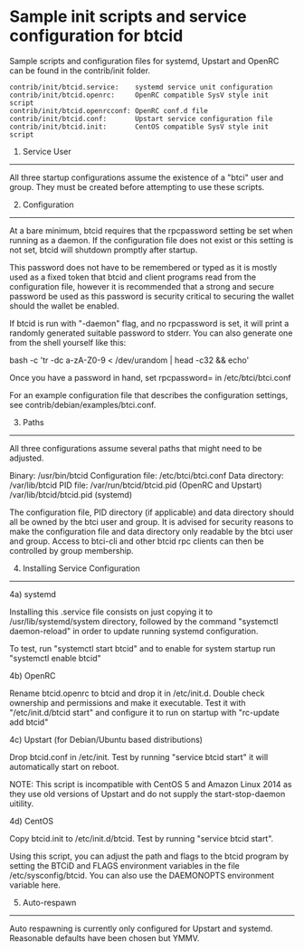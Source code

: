 Sample init scripts and service configuration for btcid
==========================================================

Sample scripts and configuration files for systemd, Upstart and OpenRC
can be found in the contrib/init folder.

    contrib/init/btcid.service:    systemd service unit configuration
    contrib/init/btcid.openrc:     OpenRC compatible SysV style init script
    contrib/init/btcid.openrcconf: OpenRC conf.d file
    contrib/init/btcid.conf:       Upstart service configuration file
    contrib/init/btcid.init:       CentOS compatible SysV style init script

1. Service User
---------------------------------

All three startup configurations assume the existence of a "btci" user
and group.  They must be created before attempting to use these scripts.

2. Configuration
---------------------------------

At a bare minimum, btcid requires that the rpcpassword setting be set
when running as a daemon.  If the configuration file does not exist or this
setting is not set, btcid will shutdown promptly after startup.

This password does not have to be remembered or typed as it is mostly used
as a fixed token that btcid and client programs read from the configuration
file, however it is recommended that a strong and secure password be used
as this password is security critical to securing the wallet should the
wallet be enabled.

If btcid is run with "-daemon" flag, and no rpcpassword is set, it will
print a randomly generated suitable password to stderr.  You can also
generate one from the shell yourself like this:

bash -c 'tr -dc a-zA-Z0-9 < /dev/urandom | head -c32 && echo'

Once you have a password in hand, set rpcpassword= in /etc/btci/btci.conf

For an example configuration file that describes the configuration settings,
see contrib/debian/examples/btci.conf.

3. Paths
---------------------------------

All three configurations assume several paths that might need to be adjusted.

Binary:              /usr/bin/btcid
Configuration file:  /etc/btci/btci.conf
Data directory:      /var/lib/btcid
PID file:            /var/run/btcid/btcid.pid (OpenRC and Upstart)
                     /var/lib/btcid/btcid.pid (systemd)

The configuration file, PID directory (if applicable) and data directory
should all be owned by the btci user and group.  It is advised for security
reasons to make the configuration file and data directory only readable by the
btci user and group.  Access to btci-cli and other btcid rpc clients
can then be controlled by group membership.

4. Installing Service Configuration
-----------------------------------

4a) systemd

Installing this .service file consists on just copying it to
/usr/lib/systemd/system directory, followed by the command
"systemctl daemon-reload" in order to update running systemd configuration.

To test, run "systemctl start btcid" and to enable for system startup run
"systemctl enable btcid"

4b) OpenRC

Rename btcid.openrc to btcid and drop it in /etc/init.d.  Double
check ownership and permissions and make it executable.  Test it with
"/etc/init.d/btcid start" and configure it to run on startup with
"rc-update add btcid"

4c) Upstart (for Debian/Ubuntu based distributions)

Drop btcid.conf in /etc/init.  Test by running "service btcid start"
it will automatically start on reboot.

NOTE: This script is incompatible with CentOS 5 and Amazon Linux 2014 as they
use old versions of Upstart and do not supply the start-stop-daemon uitility.

4d) CentOS

Copy btcid.init to /etc/init.d/btcid. Test by running "service btcid start".

Using this script, you can adjust the path and flags to the btcid program by
setting the BTCiD and FLAGS environment variables in the file
/etc/sysconfig/btcid. You can also use the DAEMONOPTS environment variable here.

5. Auto-respawn
-----------------------------------

Auto respawning is currently only configured for Upstart and systemd.
Reasonable defaults have been chosen but YMMV.
